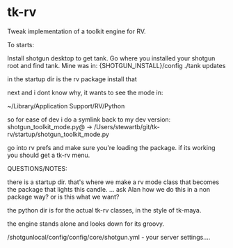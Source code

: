 # tk-rv
Tweak implementation of a toolkit engine for RV.

To starts:

Install shotgun desktop to get tank.
Go where you installed your shotgun root and find tank. Mine was in:
{SHOTGUN_INSTALL}/config
./tank updates

in the startup dir is the rv package install that

next and i dont know why, it wants to see the mode in:

~/Library/Application Support/RV/Python

so for ease of dev i do a symlink back to my dev version:
shotgun_toolkit_mode.py@ -> /Users/stewartb/git/tk-rv/startup/shotgun_toolkit_mode.py

go into rv prefs and make sure you're loading the package. if its working you should get a tk-rv menu.

QUESTIONS/NOTES:

there is a startup dir. that's where we make a rv mode class that becomes the package that lights this candle.
... ask Alan how we do this in a non package way? or is this what we want?

the python dir is for the actual tk-rv classes, in the style of tk-maya.

the engine stands alone and looks down for its groovy.

/shotgunlocal/config/config/core/shotgun.yml - your server settings....

